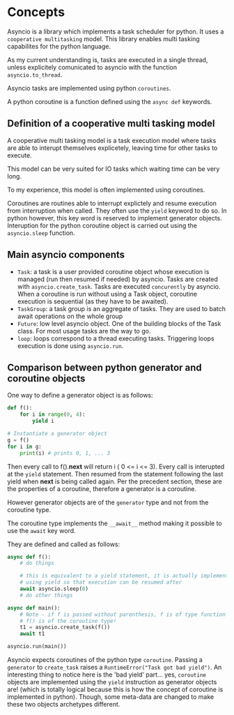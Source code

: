 # Concepts

Asyncio is a library which implements a task scheduler for python. It uses a 
`cooperative multitasking` model. This library enables multi tasking capabilites
for the python language.

As my current understanding is, tasks are executed in a single thread, unless
explicitely comunicated to asyncio with the function `asyncio.to_thread`.

Asyncio tasks are implemented using python `coroutines`.

A python coroutine is a function defined using the `async def` keywords.

## Definition of a cooperative multi tasking model

A cooperative multi tasking model is a task execution model where
tasks are able to interupt themselves explicetely, leaving time for  other tasks
to execute.

This model can be very suited for IO tasks which waiting time can be very long.

To my experience, this model is often implemented using coroutines.

Coroutines are routines able to interrupt explictely and resume execution from
interruption when called. They often use the `yield` keyword to do so. In python
however, this key word is reserved to implement generator objects. Interuption
for the python coroutine object is carried out using the `asyncio.sleep` function.

## Main asyncio components
- `Task`: a task is a user provided coroutine object whose execution is
    managed (run then resumed if needed) by asyncio. Tasks are created with
    `asyncio.create_task`. Tasks are executed `concurently` by asyncio.
    When a coroutine is run without using a Task object, coroutine execution
    is sequential (as they have to be awaited).
- `TaskGroup`: a task group is an aggregate of tasks. They are used to batch
    await operations on the whole group
- `Future`: low level asyncio object. One of the building blocks of the Task
    class. For most usage tasks are the way to go.
- `loop`: loops correspond to a thread executing tasks. Triggering loops
    execution is done using `asyncio.run`.

## Comparison between python generator and coroutine objects
One way to define a generator object is as follows:

``` python
def f():
    for i in range(0, 4):
        yield i

# Instantiate a generator object
g = f()
for i in g:
    print(i) # prints 0, 1, ... 3
```

Then every call to f().__next__  will return i ( 0 <= i <= 3). Every call is interupted
at the `yield` statement. Then resumed from the statement following the last yield when
__next__ is being called again. Per the precedent section, these are the properties of 
a coroutine, therefore a generator is a coroutine.

However generator objects are of the `generator` type and not from the coroutine type.

The coroutine type implements the `__await__` method making it possible to use the
`await` key word.

They are defined and called as follows:
``` python
async def f():
    # do things

    # this is equivalent to a yield statement, it is actually implemented
    # using yield so that execution can be resumed after
    await asyncio.sleep(0)
    # do other things

async def main():
    # Note - if f is passed without parenthesis, f is of type function whereas
    # f() is of the coroutine type!
    t1 = asyncio.create_task(f())
    await t1

asyncio.run(main())
```

Asyncio expects coroutines of the python type `coroutine`. Passing a `generator` to
`create_task` raises a `RuntimeError("Task got bad yield")`. An interesting thing to
notice here is the 'bad yield' part... yes, `coroutine` objects are implemented using
the `yield` instruction as generator objects are! (which is totally logical because
this is how the concept of coroutine is implemented in python). Though, some meta-data
are changed to make these two objects archetypes different.
